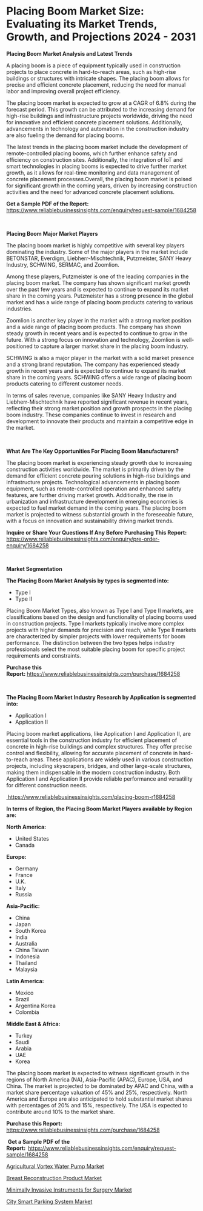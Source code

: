 <p><h1>Placing Boom Market Size: Evaluating its Market Trends, Growth, and Projections 2024 - 2031</h1></p><p><strong>Placing Boom Market Analysis and Latest Trends</strong></p>
<p><p>A placing boom is a piece of equipment typically used in construction projects to place concrete in hard-to-reach areas, such as high-rise buildings or structures with intricate shapes. The placing boom allows for precise and efficient concrete placement, reducing the need for manual labor and improving overall project efficiency.</p><p>The placing boom market is expected to grow at a CAGR of 6.8% during the forecast period. This growth can be attributed to the increasing demand for high-rise buildings and infrastructure projects worldwide, driving the need for innovative and efficient concrete placement solutions. Additionally, advancements in technology and automation in the construction industry are also fueling the demand for placing booms.</p><p>The latest trends in the placing boom market include the development of remote-controlled placing booms, which further enhance safety and efficiency on construction sites. Additionally, the integration of IoT and smart technologies in placing booms is expected to drive further market growth, as it allows for real-time monitoring and data management of concrete placement processes.Overall, the placing boom market is poised for significant growth in the coming years, driven by increasing construction activities and the need for advanced concrete placement solutions.</p></p>
<p><strong>Get a Sample PDF of the Report:&nbsp;</strong> <a href="https://www.reliablebusinessinsights.com/enquiry/request-sample/1684258">https://www.reliablebusinessinsights.com/enquiry/request-sample/1684258</a></p>
<p>&nbsp;</p>
<p><strong>Placing Boom Major Market Players</strong></p>
<p><p>The placing boom market is highly competitive with several key players dominating the industry. Some of the major players in the market include BETONSTAR, Everdigm, Liebherr-Mischtechnik, Putzmeister, SANY Heavy Industry, SCHWING, SERMAC, and Zoomlion.</p><p>Among these players, Putzmeister is one of the leading companies in the placing boom market. The company has shown significant market growth over the past few years and is expected to continue to expand its market share in the coming years. Putzmeister has a strong presence in the global market and has a wide range of placing boom products catering to various industries.</p><p>Zoomlion is another key player in the market with a strong market position and a wide range of placing boom products. The company has shown steady growth in recent years and is expected to continue to grow in the future. With a strong focus on innovation and technology, Zoomlion is well-positioned to capture a larger market share in the placing boom industry.</p><p>SCHWING is also a major player in the market with a solid market presence and a strong brand reputation. The company has experienced steady growth in recent years and is expected to continue to expand its market share in the coming years. SCHWING offers a wide range of placing boom products catering to different customer needs.</p><p>In terms of sales revenue, companies like SANY Heavy Industry and Liebherr-Mischtechnik have reported significant revenue in recent years, reflecting their strong market position and growth prospects in the placing boom industry. These companies continue to invest in research and development to innovate their products and maintain a competitive edge in the market.</p></p>
<p>&nbsp;</p>
<p><strong>What Are The Key Opportunities For Placing Boom Manufacturers?</strong></p>
<p><p>The placing boom market is experiencing steady growth due to increasing construction activities worldwide. The market is primarily driven by the demand for efficient concrete pouring solutions in high-rise buildings and infrastructure projects. Technological advancements in placing boom equipment, such as remote-controlled operation and enhanced safety features, are further driving market growth. Additionally, the rise in urbanization and infrastructure development in emerging economies is expected to fuel market demand in the coming years. The placing boom market is projected to witness substantial growth in the foreseeable future, with a focus on innovation and sustainability driving market trends.</p></p>
<p><strong>Inquire or Share Your Questions If Any Before Purchasing This Report:</strong> <a href="https://www.reliablebusinessinsights.com/enquiry/pre-order-enquiry/1684258">https://www.reliablebusinessinsights.com/enquiry/pre-order-enquiry/1684258</a></p>
<p>&nbsp;</p>
<p><strong>Market Segmentation</strong></p>
<p><strong>The Placing Boom Market Analysis by types is segmented into:</strong></p>
<p><ul><li>Type I</li><li>Type II</li></ul></p>
<p><p>Placing Boom Market Types, also known as Type I and Type II markets, are classifications based on the design and functionality of placing booms used in construction projects. Type I markets typically involve more complex projects with higher demands for precision and reach, while Type II markets are characterized by simpler projects with lower requirements for boom performance. The distinction between the two types helps industry professionals select the most suitable placing boom for specific project requirements and constraints.</p></p>
<p><strong>Purchase this Report:&nbsp;</strong><a href="https://www.reliablebusinessinsights.com/purchase/1684258">https://www.reliablebusinessinsights.com/purchase/1684258</a></p>
<p>&nbsp;</p>
<p><strong>The Placing Boom Market Industry Research by Application is segmented into:</strong></p>
<p><ul><li>Application I</li><li>Application II</li></ul></p>
<p><p>Placing boom market applications, like Application I and Application II, are essential tools in the construction industry for efficient placement of concrete in high-rise buildings and complex structures. They offer precise control and flexibility, allowing for accurate placement of concrete in hard-to-reach areas. These applications are widely used in various construction projects, including skyscrapers, bridges, and other large-scale structures, making them indispensable in the modern construction industry. Both Application I and Application II provide reliable performance and versatility for different construction needs.</p></p>
<p><a href="https://www.reliablebusinessinsights.com/placing-boom-r1684258">&nbsp;https://www.reliablebusinessinsights.com/placing-boom-r1684258</a></p>
<p><strong>In terms of Region, the Placing Boom Market Players available by Region are:</strong></p>
<p>
    <p> <strong> North America: </strong>
        <ul>
            <li>United States</li>
            <li>Canada</li>
        </ul>
        </p> 
    <p> <strong> Europe: </strong>
        <ul>
            <li>Germany</li>
            <li>France</li>
            <li>U.K.</li>
            <li>Italy</li>
            <li>Russia</li>
        </ul>
        </p> 
    <p> <strong> Asia-Pacific: </strong>
        <ul>
            <li>China</li>
            <li>Japan</li>
            <li>South Korea</li>
            <li>India</li>
            <li>Australia</li>
            <li>China Taiwan</li>
            <li>Indonesia</li>
            <li>Thailand</li>
            <li>Malaysia</li>
        </ul>
        </p> 
    <p> <strong> Latin America: </strong>
        <ul>
            <li>Mexico</li>
            <li>Brazil</li>
            <li>Argentina Korea</li>
            <li>Colombia</li>
        </ul>
        </p> 
    <p> <strong> Middle East & Africa: </strong>
        <ul>
            <li>Turkey</li>
            <li>Saudi</li>
            <li>Arabia</li>
            <li>UAE</li>
            <li>Korea</li>
        </ul>
    </p>
    </p>
<p><p>The placing boom market is expected to witness significant growth in the regions of North America (NA), Asia-Pacific (APAC), Europe, USA, and China. The market is projected to be dominated by APAC and China, with a market share percentage valuation of 45% and 25%, respectively. North America and Europe are also anticipated to hold substantial market shares with percentages of 20% and 15%, respectively. The USA is expected to contribute around 10% to the market share.</p></p>
<p><strong>Purchase this Report: </strong><a href="https://www.reliablebusinessinsights.com/purchase/1684258">https://www.reliablebusinessinsights.com/purchase/1684258</a></p>
<p>&nbsp;<strong>Get a Sample PDF of the Report:&nbsp;&nbsp;</strong><a href="https://www.reliablebusinessinsights.com/enquiry/request-sample/1684258">https://www.reliablebusinessinsights.com/enquiry/request-sample/1684258</a></p>
<p><strong></strong></p>
<p><p><a href="https://medium.com/@richard.james09789/global-agricultural-vortex-water-pump-market-size-is-expected-to-reach-at-a-cagr-of-13-2-f216a4516a8e">Agricultural Vortex Water Pump Market</a></p><p><a href="https://github.com/MaryamSipes/Market-Research-Report-List-1/blob/main/breast-reconstruction-product-market.md">Breast Reconstruction Product Market</a></p><p><a href="https://github.com/dylanObrien626/Market-Research-Report-List-1/blob/main/minimally-invasive-instruments-for-surgery-market.md">Minimally Invasive Instruments for Surgery Market</a></p><p><a href="https://medium.com/@rebecca.smith5467/city-smart-parking-system-market-share-market-analysis-growth-trends-forecasts-for-period-ae1cf80a3b80">City Smart Parking System Market</a></p></p>